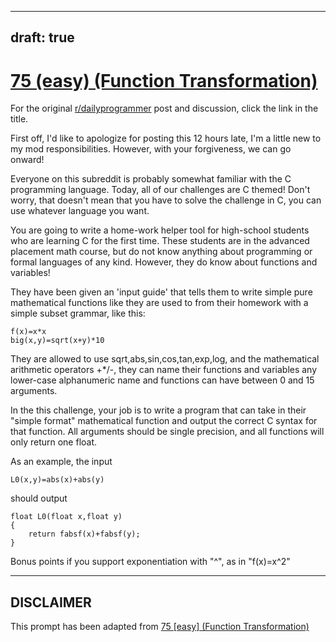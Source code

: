 ---
draft: true
----

# [75 (easy) (Function Transformation)](https://www.reddit.com/r/dailyprogrammer/comments/wfhua/7122012_challenge_75_easy_function_transformation/)

For the original [r/dailyprogrammer](https://www.reddit.com/r/dailyprogrammer/) post and discussion, click the link in the title.

First off, I'd like to apologize for posting this 12 hours late, I'm a little new to my mod responsibilities.  However, with your forgiveness, we can go onward!

Everyone on this subreddit is probably somewhat familiar with the C programming language.
Today, all of our challenges are C themed!  Don't worry, that doesn't mean that you have to solve the challenge in C, you can use whatever language you want.

You are going to write a home-work helper tool for high-school students who are learning C for the first time.  These students are in the advanced placement math course,
but do not know anything about programming or formal languages of any kind.  However, they do know about functions and variables!  

They have been given an 'input guide' that tells them to write simple pure mathematical functions like they are used to from their homework with a simple subset grammar, like this:   


```
f(x)=x*x
big(x,y)=sqrt(x+y)*10
```
They are allowed to use
sqrt,abs,sin,cos,tan,exp,log, and the mathematical arithmetic operators +*/-, they can name their functions and variables any lower-case alphanumeric name and functions can have between 0 and 15 arguments.

In the this challenge, your job is to write a program that can take in their "simple format" mathematical function and output the correct C syntax for that function.  All arguments should
be single precision, and all functions will only return one float.

As an example, the input


```
L0(x,y)=abs(x)+abs(y)
```
should output


```
float L0(float x,float y)
{
    return fabsf(x)+fabsf(y);
}
```
Bonus points if you support exponentiation with "^", as in "f(x)=x^2"


----
## **DISCLAIMER**
This prompt has been adapted from [75 [easy] (Function Transformation)](https://www.reddit.com/r/dailyprogrammer/comments/wfhua/7122012_challenge_75_easy_function_transformation/
)
